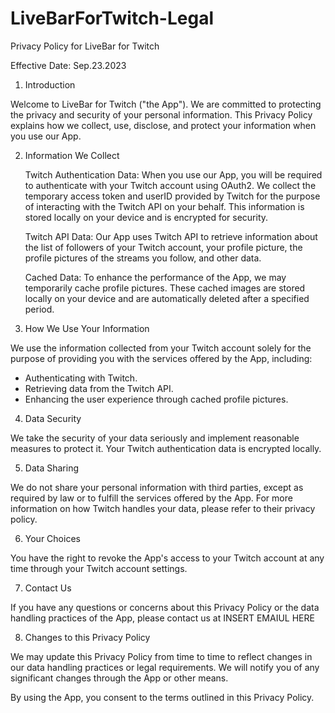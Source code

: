# LiveBarForTwitch-Legal

Privacy Policy for LiveBar for Twitch

Effective Date: Sep.23.2023

1. Introduction

Welcome to LiveBar for Twitch ("the App"). We are committed to protecting the privacy and security of your personal information. This Privacy Policy explains how we collect, use, disclose, and protect your information when you use our App.

2. Information We Collect

    Twitch Authentication Data: When you use our App, you will be required to authenticate with your Twitch account using OAuth2. We collect the temporary access token and userID provided by Twitch for the purpose of interacting with the Twitch API on your behalf. This information is stored locally on your device and is encrypted for security.

    Twitch API Data: Our App uses Twitch API to retrieve information about the list of followers of your Twitch account, your profile picture, the profile pictures of the streams you follow, and other data.

    Cached Data: To enhance the performance of the App, we may temporarily cache profile pictures. These cached images are stored locally on your device and are automatically deleted after a specified period.

3. How We Use Your Information

We use the information collected from your Twitch account solely for the purpose of providing you with the services offered by the App, including:

- Authenticating with Twitch.
- Retrieving data from the Twitch API.
- Enhancing the user experience through cached profile pictures.

4. Data Security

We take the security of your data seriously and implement reasonable measures to protect it. Your Twitch authentication data is encrypted locally.

5. Data Sharing

We do not share your personal information with third parties, except as required by law or to fulfill the services offered by the App. For more information on how Twitch handles your data, please refer to their privacy policy.

6. Your Choices

You have the right to revoke the App's access to your Twitch account at any time through your Twitch account settings.

7. Contact Us

If you have any questions or concerns about this Privacy Policy or the data handling practices of the App, please contact us at INSERT EMAIUL HERE

8. Changes to this Privacy Policy

We may update this Privacy Policy from time to time to reflect changes in our data handling practices or legal requirements. We will notify you of any significant changes through the App or other means.

By using the App, you consent to the terms outlined in this Privacy Policy.
